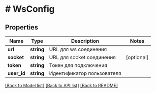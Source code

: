 # # WsConfig

## Properties

Name | Type | Description | Notes
------------ | ------------- | ------------- | -------------
**url** | **string** | URL для ws соединения |
**socket** | **string** | URL для socket соединения | [optional]
**token** | **string** | Токен для подключения |
**user_id** | **string** | Идентификатор пользователя |

[[Back to Model list]](../../README.md#models) [[Back to API list]](../../README.md#endpoints) [[Back to README]](../../README.md)
